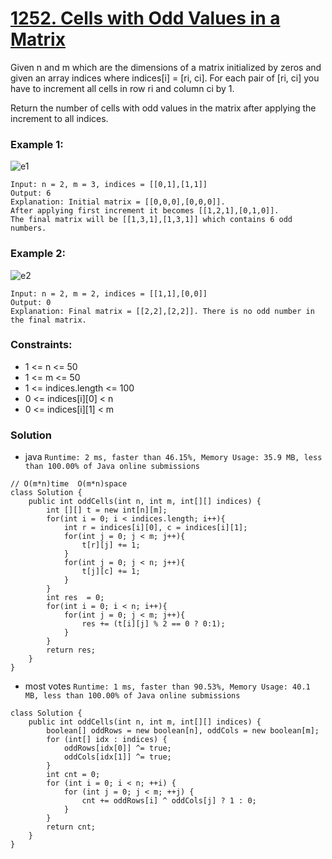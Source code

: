 # [1252. Cells with Odd Values in a Matrix](https://leetcode.com/problems/cells-with-odd-values-in-a-matrix/)

Given n and m which are the dimensions of a matrix initialized by zeros and given an array indices where indices[i] = [ri, ci]. For each pair of [ri, ci] you have to increment all cells in row ri and column ci by 1.

Return the number of cells with odd values in the matrix after applying the increment to all indices.

 

### Example 1:
![e1](https://assets.leetcode.com/uploads/2019/10/30/e1.png)
```
Input: n = 2, m = 3, indices = [[0,1],[1,1]]
Output: 6
Explanation: Initial matrix = [[0,0,0],[0,0,0]].
After applying first increment it becomes [[1,2,1],[0,1,0]].
The final matrix will be [[1,3,1],[1,3,1]] which contains 6 odd numbers.
```

### Example 2:
![e2](https://assets.leetcode.com/uploads/2019/10/30/e2.png)
```
Input: n = 2, m = 2, indices = [[1,1],[0,0]]
Output: 0
Explanation: Final matrix = [[2,2],[2,2]]. There is no odd number in the final matrix.
```

### Constraints:
* 1 <= n <= 50
* 1 <= m <= 50
* 1 <= indices.length <= 100
* 0 <= indices[i][0] < n
* 0 <= indices[i][1] < m


### Solution
* java `Runtime: 2 ms, faster than 46.15%, Memory Usage: 35.9 MB, less than 100.00% of Java online submissions`
```
// O(m*n)time  O(m*n)space
class Solution {
    public int oddCells(int n, int m, int[][] indices) {
        int [][] t = new int[n][m];
        for(int i = 0; i < indices.length; i++){
            int r = indices[i][0], c = indices[i][1];
            for(int j = 0; j < m; j++){
                t[r][j] += 1;
            }
            for(int j = 0; j < n; j++){
                t[j][c] += 1;
            }
        }
        int res  = 0;
        for(int i = 0; i < n; i++){
            for(int j = 0; j < m; j++){
                res += (t[i][j] % 2 == 0 ? 0:1);
            }
        }
        return res;
    }
}
```

* most votes `Runtime: 1 ms, faster than 90.53%, Memory Usage: 40.1 MB, less than 100.00% of Java online submissions`
```
class Solution {
    public int oddCells(int n, int m, int[][] indices) {
        boolean[] oddRows = new boolean[n], oddCols = new boolean[m];
        for (int[] idx : indices) {
            oddRows[idx[0]] ^= true; 
            oddCols[idx[1]] ^= true; 
        }
        int cnt = 0;
        for (int i = 0; i < n; ++i) {
            for (int j = 0; j < m; ++j) {
                cnt += oddRows[i] ^ oddCols[j] ? 1 : 0;
            }
        }
        return cnt;
    }
}
```
